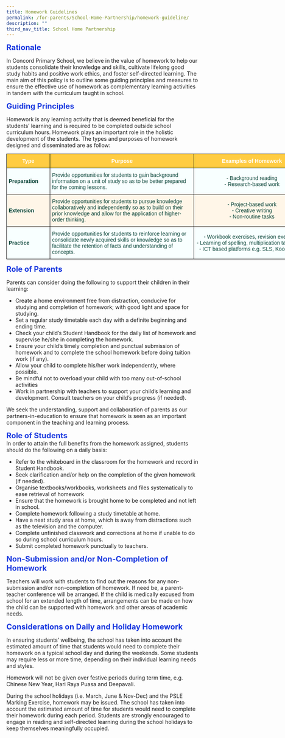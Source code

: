 ```yaml
---
title: Homework Guidelines
permalink: /for-parents/School-Home-Partnership/homework-guideline/
description: ""
third_nav_title: School Home Partnership
---
```

<span style="color:#1A39DF; font-size:20px"><b>Rationale</b></span>

In Concord Primary School, we believe in the value of homework to help our students consolidate their knowledge and skills, cultivate lifelong good study habits and positive work ethics, and foster self-directed learning. The main aim of this policy is to outline some guiding principles and measures to ensure the effective use of homework as complementary learning activities in tandem with the curriculum taught in school.

<span style="color:#1A39DF; font-size:20px"><b>Guiding Principles</b></span>

Homework is any learning activity that is deemed beneficial for the students’ learning and is required to be completed outside school curriculum hours. Homework plays an important role in the holistic development of the students. The types and purposes of homework designed and disseminated are as follow:

<style type="text/css">
.tg  {border-collapse:collapse;border-spacing:0;margin:0px auto;}
.tg td{border-color:black;border-style:solid;border-width:1px;font-family:Arial, sans-serif;font-size:14px;
  overflow:hidden;padding:10px 5px;word-break:normal;}
.tg th{border-color:black;border-style:solid;border-width:1px;font-family:Arial, sans-serif;font-size:14px;
  font-weight:normal;overflow:hidden;padding:10px 5px;word-break:normal;}
.tg .tg-561x{background-color:#F8FFFF;color:#0C463A;text-align:left;vertical-align:middle}
.tg .tg-f8hf{background-color:#F8FFFF;color:#0C463A;text-align:center;vertical-align:middle}
.tg .tg-iig7{background-color:#FFF6E8;color:#0C463A;font-weight:bold;text-align:left;vertical-align:middle}
.tg .tg-lkcb{background-color:#FFCC42;color:#FFF;font-weight:bold;text-align:center;vertical-align:middle}
.tg .tg-8u5m{background-color:#F8FFFF;color:#0C463A;font-weight:bold;text-align:left;vertical-align:middle}
.tg .tg-7jbe{background-color:#FFF6E8;color:#0C463A;text-align:left;vertical-align:middle}
.tg .tg-muik{background-color:#FFF6E8;color:#0C463A;text-align:center;vertical-align:middle}
</style>
<table class="tg" style="undefined;table-layout: fixed; width: 798px">
<colgroup>
<col style="width: 114px">
<col style="width: 379px">
<col style="width: 305px">
</colgroup>
<tbody>
  <tr>
    <td class="tg-lkcb">Type</td>
    <td class="tg-lkcb">Purpose</td>
    <td class="tg-lkcb">Examples of Homework</td>
  </tr>
  <tr>
    <td class="tg-8u5m">Preparation</td>
    <td class="tg-561x">Provide opportunities for students to gain background information on a unit of study so as to be better prepared for the coming lessons.</td>
    <td class="tg-f8hf">- Background reading<br>- Research-based work<br></td>
  </tr>
  <tr>
    <td class="tg-iig7">Extension</td>
    <td class="tg-7jbe">Provide opportunities for students to pursue knowledge collaboratively and independently so as to build on their prior knowledge and allow for the application of higher-order thinking.</td>
    <td class="tg-muik">- Project-based work<br>- Creative writing<br>- Non-routine tasks</td>
  </tr>
  <tr>
    <td class="tg-8u5m">Practice</td>
    <td class="tg-561x">Provide opportunities for students to reinforce learning or consolidate newly acquired skills or knowledge so as to facilitate the retention of facts and understanding of concepts.</td>
    <td class="tg-f8hf">- Workbook exercises, revision exercises<br>- Learning of spelling, multiplication tables, etc.<br>- ICT based platforms e.g. SLS, Koobits, etc.<br></td>
  </tr>
</tbody>
</table>

<span style="color:#1A39DF; font-size:20px"><b>Role of Parents</b></span>

Parents can consider doing the following to support their children in their learning:

*   Create a home environment free from distraction, conducive for studying and completion of homework; with good light and space for studying.
*   Set a regular study timetable each day with a definite beginning and ending time.
*   Check your child’s Student Handbook for the daily list of homework and supervise he/she in completing the homework.
*   Ensure your child’s timely completion and punctual submission of homework and to complete the school homework before doing tuition work (if any).
*   Allow your child to complete his/her work independently, where possible.
*   Be mindful not to overload your child with too many out-of-school activities
*   Work in partnership with teachers to support your child’s learning and development. Consult teachers on your child’s progress (if needed).

We seek the understanding, support and collaboration of parents as our partners-in-education to ensure that homework is seen as an important component in the teaching and learning process.

<span style="color:#1A39DF; font-size:20px"><b>Role of Students</b></span><br>
In order to attain the full benefits from the homework assigned, students should do the following on a daily basis:

*   Refer to the whiteboard in the classroom for the homework and record in Student Handbook.
*   Seek clarification and/or help on the completion of the given homework (if needed).
*   Organise textbooks/workbooks, worksheets and files systematically to ease retrieval of homework
*   Ensure that the homework is brought home to be completed and not left in school.
*   Complete homework following a study timetable at home.
*   Have a neat study area at home, which is away from distractions such as the television and the computer.
*   Complete unfinished classwork and corrections at home if unable to do so during school curriculum hours.
*   Submit completed homework punctually to teachers.

<span style="color:#1A39DF; font-size:20px"><b>Non-Submission and/or Non-Completion of Homework</b></span>

Teachers will work with students to find out the reasons for any non-submission and/or non-completion of homework. If need be, a parent-teacher conference will be arranged. If the child is medically excused from school for an extended length of time, arrangements can be made on how the child can be supported with homework and other areas of academic needs.

<span style="color:#1A39DF; font-size:20px"><b>Considerations on Daily and Holiday Homework</b></span>

In ensuring students’ wellbeing, the school has taken into account the estimated amount of time that students would need to complete their homework on a typical school day and during the weekends. Some students may require less or more time, depending on their individual learning needs and styles.

Homework will not be given over festive periods during term time, e.g. Chinese New Year, Hari Raya Puasa and Deepavali.

During the school holidays (i.e. March, June & Nov-Dec) and the PSLE Marking Exercise, homework may be issued. The school has taken into account the estimated amount of time for students would need to complete their homework during each period. Students are strongly encouraged to engage in reading and self-directed learning during the school holidays to keep themselves meaningfully occupied.